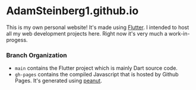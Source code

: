 # AdamSteinberg1.github.io

This is my own personal website! It's made using [Flutter](https://flutter.dev/). I intended to host all my web development projects here. Right now it's very much a work-in-progess.

### Branch Organization
* `main` contains the Flutter project which is mainly Dart source code.
* `gh-pages` contains the compiled Javascript that is hosted by Github Pages. It's generated using [peanut](https://pub.dev/packages/peanut).